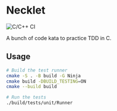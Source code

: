 # Necklet

![C/C++ CI](https://github.com/sautoirs/necklet/workflows/C/C++%20CI/badge.svg)

A bunch of code kata to practice TDD in C.

## Usage

```bash
# Build the test runner
cmake -S . -B build -G Ninja
cmake build -DBUILD_TESTING=ON
cmake --build build

# Run the tests
./build/tests/unit/Runner
```

